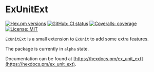 # ExUnitExt

[![Hex.pm versions](https://img.shields.io/hexpm/v/ex_unit_ext.svg?style=flat-square)](https://hex.pm/packages/ex_unit_ext)
[![GitHub: CI status](https://img.shields.io/github/actions/workflow/status/hrzndhrn/ex_unit_ext/ci.yml?branch=main&style=flat-square)](https://github.com/hrzndhrn/ex_unit_ext/actions/workflows/ci.yml)
[![Coveralls: coverage](https://img.shields.io/coverallsCoverage/github/hrzndhrn/ex_unit_ext?style=flat-square)](https://coveralls.io/github/hrzndhrn/ex_unit_ext)
[![License: MIT](https://img.shields.io/badge/License-MIT-yellow.svg?style=flat-square)](https://github.com/hrzndhrn/ex_unit_ext/blob/main/LICENSE.md)

`ExUnitExt` is a small extension to `ExUnit` to add some extra features.

The package is currently in `alpha` state.

Documentation can be found at [https://hexdocs.pm/ex_unit_ext](https://hexdocs.pm/ex_unit_ext).
